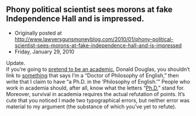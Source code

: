 ## Phony political scientist sees morons at fake Independence Hall and is impressed.

 * Originally posted at http://www.lawyersgunsmoneyblog.com/2010/01/phony-political-scientist-sees-morons-at-fake-independence-hall-and-is-impressed
 * Friday, January 29, 2010


Update.  
If you’re going to [pretend to be an academic](http://americanpowerblog.blogspot.com/2010/01/scott-eric-kaufman-if-you-smear-my.html), Donald Douglas, you shouldn’t link to [something](http://acephalous.typepad.com/about.html) that says I’m a “Doctor of Philosophy of English,” then write that I claim to have “a Ph.D. in the ‘Philosophy of English.'”  People who work in academia should, after all, know what the letters “[Ph.D.](http://en.wikipedia.org/wiki/Doctor\_of\_Philosophy)” stand for.  Moreover, survival in academia requires the actual refutation of points.  It’s cute that you noticed I made two typographical errors, but neither error was material to my argument (the substance of which you’ve yet to refute).